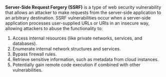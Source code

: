 **Server-Side Request Forgery (SSRF)** is a type of web security vulnerability that allows an attacker to make requests from the server-side application to an arbitrary destination. SSRF vulnerabilities occur when a server-side application processes user-supplied URLs or URIs in an insecure way, allowing attackers to abuse the functionality to:

1. Access internal resources (like private networks, services, and databases).
2. Enumerate internal network structures and services.
3. Bypass firewall rules.
4. Retrieve sensitive information, such as metadata from cloud instances.
5. Potentially gain remote code execution if combined with other vulnerabilities.


